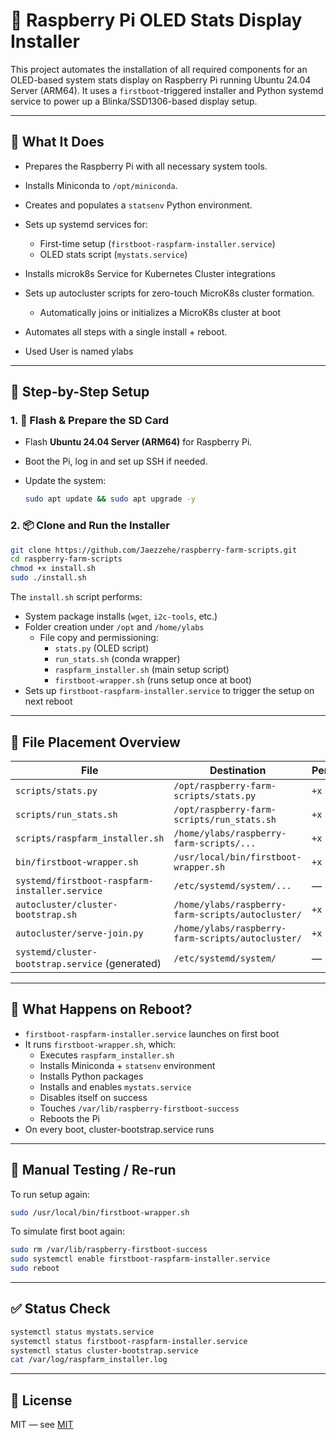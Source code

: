 # 🍓 Raspberry Pi OLED Stats Display Installer

This project automates the installation of all required components for an OLED-based system stats display on Raspberry Pi running Ubuntu 24.04 Server (ARM64). It uses a `firstboot`-triggered installer and Python systemd service to power up a Blinka/SSD1306-based display setup.

---

## 🧰 What It Does

- Prepares the Raspberry Pi with all necessary system tools.
- Installs Miniconda to `/opt/miniconda`.
- Creates and populates a `statsenv` Python environment.
- Sets up systemd services for:
  - First-time setup (`firstboot-raspfarm-installer.service`)
  - OLED stats script (`mystats.service`)
- Installs microk8s Service for Kubernetes Cluster integrations
- Sets up autocluster scripts for zero-touch MicroK8s cluster formation.
  - Automatically joins or initializes a MicroK8s cluster at boot 
- Automates all steps with a single install + reboot.

- Used User is named ylabs

---

## 🚀 Step-by-Step Setup

### 1. 🔧 Flash & Prepare the SD Card

- Flash **Ubuntu 24.04 Server (ARM64)** for Raspberry Pi.
- Boot the Pi, log in and set up SSH if needed.
- Update the system:

    ```bash
    sudo apt update && sudo apt upgrade -y
    ```

### 2. 📦 Clone and Run the Installer

```bash
git clone https://github.com/Jaezzehe/raspberry-farm-scripts.git
cd raspberry-farm-scripts
chmod +x install.sh
sudo ./install.sh
```

The `install.sh` script performs:

- System package installs (`wget`, `i2c-tools`, etc.)
- Folder creation under `/opt` and `/home/ylabs`
  - File copy and permissioning:
    - `stats.py` (OLED script)
    - `run_stats.sh` (conda wrapper)
    - `raspfarm_installer.sh` (main setup script)
    - `firstboot-wrapper.sh` (runs setup once at boot)
- Sets up `firstboot-raspfarm-installer.service` to trigger the setup on next reboot

---

## 🧩 File Placement Overview

| File                                      | Destination                                         | Permissions | Owner  |
|--------------------------------------------|-----------------------------------------------------|-------------|--------|
| `scripts/stats.py`                        | `/opt/raspberry-farm-scripts/stats.py`              | `+x`        | root   |
| `scripts/run_stats.sh`                    | `/opt/raspberry-farm-scripts/run_stats.sh`          | `+x`        | root   |
| `scripts/raspfarm_installer.sh`  | `/home/ylabs/raspberry-farm-scripts/...`            | `+x`        | ylabs  |
| `bin/firstboot-wrapper.sh`                 | `/usr/local/bin/firstboot-wrapper.sh`               | `+x`        | root   |
| `systemd/firstboot-raspfarm-installer.service` | `/etc/systemd/system/...`                        | —           | root   |
| `autocluster/cluster-bootstrap.sh`             | `/home/ylabs/raspberry-farm-scripts/autocluster/` | `+x`        | ylabs |
| `autocluster/serve-join.py`                     | `/home/ylabs/raspberry-farm-scripts/autocluster/` | `+x`        | ylabs |
| `systemd/cluster-bootstrap.service` (generated) | `/etc/systemd/system/`                            | —           | root  |


---

## 🔄 What Happens on Reboot?

- `firstboot-raspfarm-installer.service` launches on first boot
- It runs `firstboot-wrapper.sh`, which:
  - Executes `raspfarm_installer.sh`
  - Installs Miniconda + `statsenv` environment
  - Installs Python packages
  - Installs and enables `mystats.service`
  - Disables itself on success
  - Touches `/var/lib/raspberry-firstboot-success`
  - Reboots the Pi
- On every boot, cluster-bootstrap.service runs

---

## 🔁 Manual Testing / Re-run

To run setup again:

```bash
sudo /usr/local/bin/firstboot-wrapper.sh
```

To simulate first boot again:

```bash
sudo rm /var/lib/raspberry-firstboot-success
sudo systemctl enable firstboot-raspfarm-installer.service
sudo reboot
```

---

## ✅ Status Check

```bash
systemctl status mystats.service
systemctl status firstboot-raspfarm-installer.service
systemctl status cluster-bootstrap.service  
cat /var/log/raspfarm_installer.log
```

---

## 📜 License

MIT — see [MIT](MIT)
